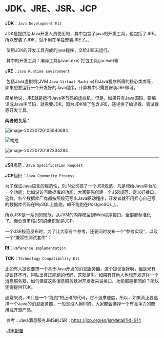 # JDK、JRE、JSR、JCP

**JDK**：`Java Development Kit`

​	JDK是提供给Java开发人员使用的，其中包含了java的开发工具，也包括了JRE。所以安装了JDK，就不用在单独安装JRE了。、

​	使用JDK的开发工具完成的java程序，交给JRE去运行。

​	其中的开发工具：编译工具(javac.exe) 打包工具(jar.exe)等

**JRE**：`Java Runtime Environment`

​	包括Java虚拟机(JVM `Java Virtual Machine`)和Java程序所需的核心类库等， 如果想要运行一个开发好的Java程序，计算机中只需要安装JRE即可。

​	简单地说，JRE就是运行Java字节码的虚拟机。但是，如果只有Java源码，要编译成Java字节码，就需要JDK，因为JDK除了包含JRE，还提供了编译器、调试器等开发工具。

**两者的关系**：

![image-20220720105940694](https://cdn.jsdelivr.net/gh/letengzz/Two-C@main/img/Java/202207211140676.png)

![构成](https://cdn.jsdelivr.net/gh/letengzz/Two-C@main/img/Java/202207211140387.png)

![image-20220720192334284](https://cdn.jsdelivr.net/gh/letengzz/Two-C@main/img/Java/202207211140410.png)

------

**JSR**规范：`Java Specification Request`

**JCP**组织：`Java Community Process`

​	为了保证Java语言的规范性，SUN公司搞了一个JSR规范，凡是想给Java平台加一个功能，比如说访问数据库的功能，大家要先创建一个JSR规范，定义好接口，这样，各个数据库厂商都按照规范写出Java驱动程序，开发者就不用担心自己写的数据库代码在MySQL上能跑，却不能跑在PostgreSQL上。

所以JSR是一系列的规范，从JVM的内存模型到Web程序接口，全部都标准化了。而负责审核JSR的组织就是JCP。

​	一个JSR规范发布时，为了让大家有个参考，还要同时发布一个“参考实现”，以及一个“兼容性测试套件”：

**RI**：`Reference Implementation`

**TCK**：`Technology Compatibility Kit`

​	比如有人提议要搞一个基于Java开发的消息服务器，这个提议很好啊，但是光有提议还不行，得贴出真正能跑的代码，这就是RI。如果有其他人也想开发这样一个消息服务器，如何保证这些消息服务器对开发者来说接口、功能都是相同的？所以还得提供TCK。

​	通常来说，RI只是一个“能跑”的正确的代码，它不追求速度，所以，如果真正要选择一个Java的消息服务器，一般是没人用RI的，大家都会选择一个有竞争力的商用或开源产品。

​	参考：Java消息服务JMS的JSR：https://jcp.org/en/jsr/detail?id=914

​	[JDK配置](../develop.md)